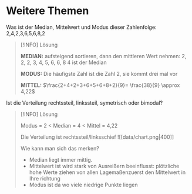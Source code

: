 # Weitere Themen
Was ist der Median, Mittelwert und Modus dieser Zahlenfolge: 
2,4,2,3,6,5,6,8,2
>[!INFO] Lösung
>
>**MEDIAN:** 
>aufsteigend sortieren, dann den mittleren Wert nehmen: 
>2, 2, 2, 3, 4, 5, 6, 6, 8
>4 ist der Median
>
>**MODUS:**
>Die häufigste Zahl ist die Zahl 2, sie kommt drei mal vor
>
>**MITTEL:**
>$\frac{2+4+2+3+6+5+6+8+2}{9}= \frac{38}{9} \approx 4,22$

Ist die Verteilung rechtssteil, linkssteil, symetrisch oder bimodal?

>[!INFO] Lösung
>
>Modus = 2 $<$ Median = 4 $<$ Mittel = 4,22
>
>Die Verteilung ist rechtssteil/linksschief
>![[data/chart.png|400]]
>
>
>Wie kann man sich das merken?
>  - Median liegt immer mittig. 
>  - Mittelwert ist wird stark von Ausreißern beeinflusst: plötzliche hohe Werte ziehen von allen Lagemaßenzuerst den Mittelwert in Ihre richtung
>  - Modus ist da wo viele niedrige Punkte liegen

